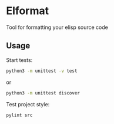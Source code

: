 # Elformat
Tool for formatting your elisp source code

## Usage
Start tests:
```bash
python3 -m unittest -v test
```
or
```bash
python3 -m unittest discover
```
Test project style:
```bash
pylint src
```


